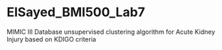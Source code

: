 # ElSayed_BMI500_Lab7
 MIMIC III Database unsupervised clustering algorithm for Acute Kidney Injury based on KDIGO criteria
